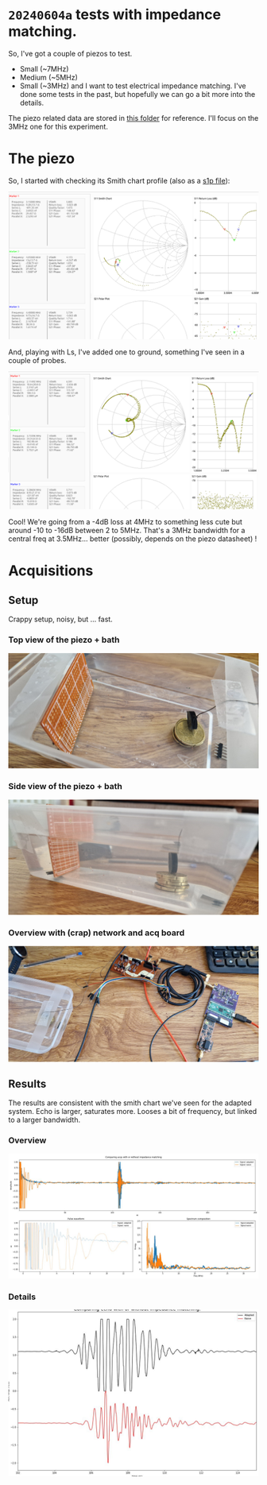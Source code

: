 # `20240604a` tests with impedance matching.

So, I've got a couple of piezos to test.
* Small (~7MHz)
* Medium (~5MHz)
* Small (~3MHz)
and I want to test electrical impedance matching. I've done some tests in the past, but hopefully we can go a bit more into the details.

The piezo related data are stored in [this folder](piezos/) for reference. I'll focus on the 3MHz one for this experiment.

# The piezo

So, I started with checking its Smith chart profile (also as a [s1p file](piezos/big.s1p)):

![](piezos/big.png)

And, playing with Ls, I've added one to ground, something I've seen in a couple of probes.

![](piezos/adapted.png)

Cool! We're going from a -4dB loss at 4MHz to something less cute but around -10 to -16dB between 2 to 5MHz. That's a 3MHz bandwidth for a central freq at 3.5MHz... better (possibly, depends on the piezo datasheet) ! 

# Acquisitions

## Setup

Crappy setup, noisy, but ... fast.

### Top view of the piezo + bath

![](experiment/20240604_145543.jpg)

### Side view of the piezo + bath

![](experiment/20240604_145550.jpg)

### Overview with (crap) network and acq board

![](experiment/20240604_145604.jpg)

## Results

The results are consistent with the smith chart we've seen for the adapted system. Echo is larger, saturates more. Looses a bit of frequency, but linked to a larger bandwidth.

### Overview

![](2.IM_compare.jpg)

### Details

![](2.IM_details.jpg)
